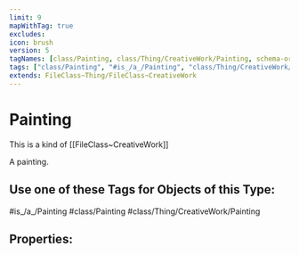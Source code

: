 ```yaml
---
limit: 9
mapWithTag: true
excludes:
icon: brush
version: 5
tagNames: [class/Painting, class/Thing/CreativeWork/Painting, schema-org/Painting]
tags: ["class/Painting", "#is_/a_/Painting", "class/Thing/CreativeWork/Painting"]
extends: FileClass~Thing/FileClass~CreativeWork
---
```


# Painting
This is a kind of [[FileClass~CreativeWork]]

A painting.


## Use one of these Tags for Objects of this Type:

#is_/a_/Painting
#class/Painting
#class/Thing/CreativeWork/Painting

## Properties:



